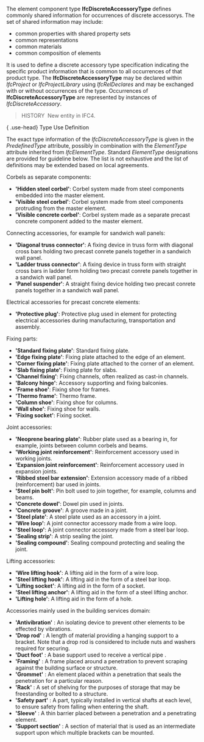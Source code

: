 The element component type **IfcDiscreteAccessoryType** defines commonly shared information for occurrences of discrete accessorys. The set of shared information may include:

* common properties with shared property sets
* common representations
* common materials
* common composition of elements

It is used to define a discrete accessory type specification indicating the specific product information that is common to all occurrences of that product type. The **IfcDiscreteAccessoryType** may be declared within _IfcProject_ or _IfcProjectLibrary_ using _IfcRelDeclares_ and may be exchanged with or without occurrences of the type. Occurrences of **IfcDiscreteAccessoryType** are represented by instances of _IfcDiscreteAccessory_.

> HISTORY&nbsp; New entity in IFC4.

{ .use-head}
Type Use Definition

The exact type information of the _IfcDiscreteAccessoryType_ is given in the _PredefinedType_ attribute, possibly in combination with the _ElementType_ attribute inherited from _IfcElementType_. Standard _ElementType_ designations are provided for guideline below. The list is not exhaustive and the list of definitions may be extended based on local agreements.

Corbels as separate components:

*  **'Hidden steel corbel'**: Corbel system made from steel components embedded into the master element. 
*  **'Visible steel corbel'**: Corbel system made from steel components protruding from the master element. 
*  **'Visible concrete corbel'**: Corbel system made as a separate precast concrete component added to the master element. 

Connecting accessories, for example for sandwich wall panels:

*  **'Diagonal truss connector'**: A fixing device in truss form with diagonal cross bars holding two precast conrete panels together in a sandwich wall panel. 
*  **'Ladder truss connector'**: A fixing device in truss form with straight cross bars in ladder form holding two precast conrete panels together in a sandwich wall panel. 
*  **'Panel suspender'**: A straight fixing device holding two precast conrete panels together in a sandwich wall panel. 

Electrical accessories for precast concrete elements:

*  **'Protective plug'**: Protective plug used in element for protecting electrical accessories during manufacturing, transportation and assembly. 

Fixing parts:

*  **'Standard fixing plate'**: Standard fixing plate. 
*  **'Edge fixing plate'**: Fixing plate attached to the edge of an element. 
*  **'Corner fixing plate'**: Fixing plate attached to the corner of an element. 
*  **'Slab fixing plate'**: Fixing plate for slabs. 
*  **'Channel fixing'**: Fixing channels, often realized as cast-in channels. 
*  **'Balcony hinge'**: Accessory supporting and fixing balconies. 
*  **'Frame shoe'**: Fixing shoe for frames. 
*  **'Thermo frame'**: Thermo frame. 
*  **'Column shoe'**: Fixing shoe for columns. 
*  **'Wall shoe'**: Fixing shoe for walls. 
*  **'Fixing socket'**: Fixing socket. 

Joint accessories:

*  **'Neoprene bearing plate'**: Rubber plate used as a bearing in, for example, joints between column corbels and beams. 
*  **'Working joint reinforcement'**: Reinforcement accessory used in working joints. 
*  **'Expansion joint reinforcement'**: Reinforcement accessory used in expansion joints. 
*  **'Ribbed steel bar extension'**: Extension accessory made of a ribbed (reinforcement) bar used in joints. 
*  **'Steel pin bolt'**: Pin bolt used to join together, for example, columns and beams. 
*  **'Concrete dowel'**: Dowel pin used in joints. 
*  **'Concrete groove'**: A groove made in a joint. 
*  **'Steel plate'**: A steel plate used as an accessory in a joint. 
*  **'Wire loop'**: A joint connector accessory made from a wire loop. 
*  **'Steel loop'**: A joint connector accessory made from a steel bar loop. 
*  **'Sealing strip'**: A strip sealing the joint. 
*  **'Sealing compound'**: Sealing compound protecting and sealing the joint. 

Lifting accessories:

*  **'Wire lifting hook'**: A lifting aid in the form of a wire loop. 
*  **'Steel lifting hook'**: A lifting aid in the form of a steel bar loop. 
*  **'Lifting socket'**: A lifting aid in the form of a socket. 
*  **'Steel lifting anchor'**: A lifting aid in the form of a steel lifting anchor. 
*  **'Lifting hole'**: A lifting aid in the form of a hole. 

Accessories mainly used in the building services domain:

*  **'Antivibration'** : An isolating device to prevent other elements to be effected by vibrations. 
*  **'Drop rod'** : A length of material providing a hanging support to a bracket. Note that a drop rod is considered to include nuts and washers required for securing. 
*  **'Duct foot'** : A base support used to receive a vertical pipe . 
*  **'Framing'** : A frame placed around a penetration to prevent scraping against the building surface or structure. 
*  **'Grommet'** : An element placed within a penetration that seals the penetration for a particular reason. 
*  **'Rack'** : A set of shelving for the purposes of storage that may be freestanding or bolted to a structure. 
*  **'Safety part'** : A part, typically installed in vertical shafts at each level, to ensure safety from falling when entering the shaft. 
*  **'Sleeve'** : A thin barrier placed between a penetration and a penetrating element. 
*  **'Support section'** : A section of material that is used as an intermediate support upon which multiple brackets can be mounted.

